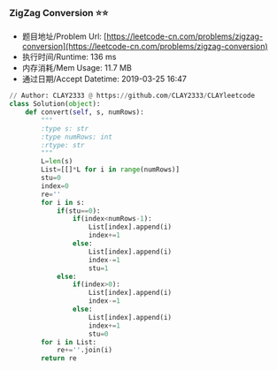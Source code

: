 
### ZigZag Conversion :star::star:
- 题目地址/Problem Url: [https://leetcode-cn.com/problems/zigzag-conversion](https://leetcode-cn.com/problems/zigzag-conversion)
- 执行时间/Runtime: 136 ms 
- 内存消耗/Mem Usage: 11.7 MB
- 通过日期/Accept Datetime: 2019-03-25 16:47
```python
// Author: CLAY2333 @ https://github.com/CLAY2333/CLAYleetcode
class Solution(object):
    def convert(self, s, numRows):
        """
        :type s: str
        :type numRows: int
        :rtype: str
        """
        L=len(s)
        List=[[]*L for i in range(numRows)]
        stu=0
        index=0
        re=''
        for i in s:
            if(stu==0):
                if(index<numRows-1):
                    List[index].append(i)
                    index+=1
                else:
                    List[index].append(i)
                    index-=1
                    stu=1
            else:
                if(index>0):
                    List[index].append(i)
                    index-=1
                else:
                    List[index].append(i)
                    index+=1
                    stu=0
        for i in List:
            re+=''.join(i)
        return re
        

```
